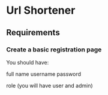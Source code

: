 # Url Shortener

## Requirements

### Create a basic registration page
You should have:

full name
username
password

role (you will have user and admin)
